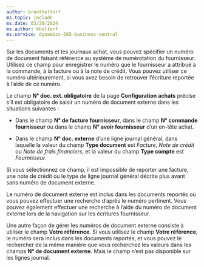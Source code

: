 ```yaml
---
author: brentholtorf
ms.topic: include
ms.date: 03/20/2024
ms.author: bholtorf
ms.service: dynamics-365-business-central
---
```


Sur les documents et les journaux achat, vous pouvez spécifier un numéro de document faisant référence au système de numérotation du fournisseur. Utilisez ce champ pour enregistrer le numéro que le fournisseur a attribué à la commande, à la facture ou à la note de crédit. Vous pouvez utiliser ce numéro ultérieurement, si vous avez besoin de retrouver l’écriture reportée à l’aide de ce numéro.

Le champ **N° doc. ext. obligatoire** de la page **Configuration achats** précise s’il est obligatoire de saisir un numéro de document externe dans les situations suivantes :

* Dans le champ **N° de facture fournisseur**, dans le champ **N° commande fournisseur** ou dans le champ **N° avoir fournisseur** d’un en-tête achat.

* Dans le champ **N° doc. externe** d’une ligne journal général, dans laquelle la valeur du champ **Type document** est *Facture*, *Note de crédit* ou *Note de frais financiers*, et la valeur du champ **Type compte** est *Fournisseur*.

Si vous sélectionnez ce champ, il est impossible de reporter une facture, une note de crédit ou le type de ligne journal général décrite plus avant sans numéro de document externe.

Le numéro de document externe est inclus dans les documents reportés où vous pouvez effectuer une recherche d’après le numéro pertinent. Vous pouvez également effectuer une recherche à l’aide du numéro de document externe lors de la navigation sur les écritures fournisseur.

Une autre façon de gérer les numéros de document externe consiste à utiliser le champ **Votre référence**. Si vous utilisez le champ **Votre référence**, le numéro sera inclus dans les documents reportés, et vous pouvez le rechercher de la même manière que vous recherchez les valeurs dans les champs **N° de document externe**. Mais le champ n’est pas disponible sur les lignes journal.

